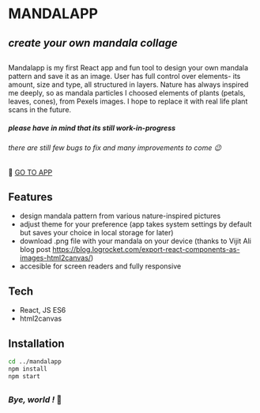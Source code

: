 # MANDALAPP
## _create your own mandala collage_
##
##
Mandalapp is my first React app and fun tool to design your own mandala pattern and save it as an image. User has full control over elements- its amount, size and type, all structured in layers. Nature has always inspired me deeply, so as mandala particles I choosed elements of plants (petals, leaves, cones), from Pexels images. I hope to replace it with real life plant scans in the future. 
##### _please have in mind that its still work-in-progress_
###### _there are still few bugs to fix and many improvements to come_ 😉
##
🌸 [GO TO APP](http://mandalapp.netlify.app)
##

## Features
- design mandala pattern from various nature-inspired pictures
- adjust theme for your preference (app takes system settings by default but saves your choice in local storage for later)
- download .png file with your mandala on your device (thanks to Vijit Ali blog post https://blog.logrocket.com/export-react-components-as-images-html2canvas/)
- accesible for screen readers and fully responsive
##
## Tech
- React, JS ES6
-  html2canvas
##
## Installation

```sh
cd ../mandalapp
npm install
npm start
```
##
### _Bye, world !_   🌸

